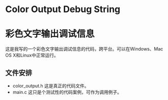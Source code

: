 # Color Output Debug String #
# 彩色文字输出调试信息 #

这是我写的一个彩色文字输出调试信息的代码，跨平台。可以在Windows、Mac OS X和Linux中正常运行。

## 文件安排 ##

- color_output.h 这是真正的代码文件。
- main.c 这只是个测试性的代码案例，可作为调用例子。